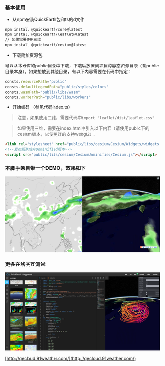 ### 基本使用

- 从npm安装QuickEarth包和ts的d文件

```bash
npm install @quickearth/core@latest
npm install @quickearth/leaflet@latest
// 如果需要使用三维
npm install @quickearth/cesium@latest
```

- 下载附加资源包

可以从本仓库的public目录中下载，下载后放置到项目的静态资源目录（含public目录本身），如果想放到其他目录，有以下内容需要在代码中指定：

```js
consts.resourcePath="public"
consts.defaultLegendPath="public/styles/colors"
consts.wasmPath="public/libs/wasm"
consts.workerPath="public/libs/workers"
```

- 开始编码 （参见代码index.ts）
  
> 注意，如果使用二维，需要代码中```import "leaflet/dist/leaflet.css"```

> 如果使用三维，需要在index.html中引入以下内容（请使用public下的cesium版本，以便更好的支持webgl2）：

```html
<link rel="stylesheet" href="public/libs/cesium/Cesium/Widgets/widgets.css" />
<!--发布版换成非Unminified版本-->
<script src="public/libs/cesium/CesiumUnminified/Cesium.js"></script>
```

### 本脚手架自带一个DEMO，效果如下

![本demo打开的效果](preview.png)

### 更多在线交互测试

![本demo打开的效果](playground.png)

[http://qecloud.91weather.com/](http://qecloud.91weather.com/)